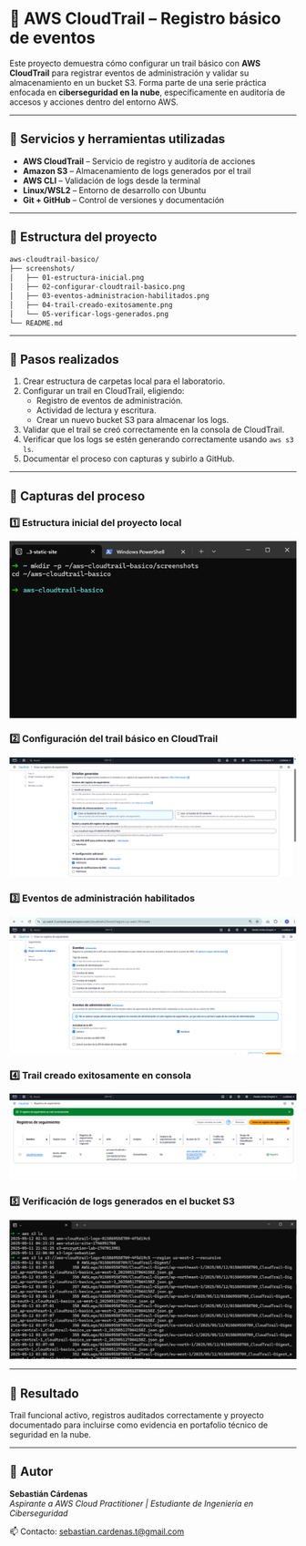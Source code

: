 # 📜 AWS CloudTrail – Registro básico de eventos

Este proyecto demuestra cómo configurar un trail básico con **AWS CloudTrail** para registrar eventos de administración y validar su almacenamiento en un bucket S3. Forma parte de una serie práctica enfocada en **ciberseguridad en la nube**, específicamente en auditoría de accesos y acciones dentro del entorno AWS.

---

## 🧰 Servicios y herramientas utilizadas

- **AWS CloudTrail** – Servicio de registro y auditoría de acciones
- **Amazon S3** – Almacenamiento de logs generados por el trail
- **AWS CLI** – Validación de logs desde la terminal
- **Linux/WSL2** – Entorno de desarrollo con Ubuntu
- **Git + GitHub** – Control de versiones y documentación

---

## 📁 Estructura del proyecto

```plaintext
aws-cloudtrail-basico/
├── screenshots/
│   ├── 01-estructura-inicial.png
│   ├── 02-configurar-cloudtrail-basico.png
│   ├── 03-eventos-administracion-habilitados.png
│   ├── 04-trail-creado-exitosamente.png
│   └── 05-verificar-logs-generados.png
└── README.md
```

---

## 🚀 Pasos realizados

1. Crear estructura de carpetas local para el laboratorio.
2. Configurar un trail en CloudTrail, eligiendo:
   - Registro de eventos de administración.
   - Actividad de lectura y escritura.
   - Crear un nuevo bucket S3 para almacenar los logs.
3. Validar que el trail se creó correctamente en la consola de CloudTrail.
4. Verificar que los logs se estén generando correctamente usando `aws s3 ls`.
5. Documentar el proceso con capturas y subirlo a GitHub.

---

## 📸 Capturas del proceso

### 1️⃣ Estructura inicial del proyecto local
![Estructura inicial](screenshots/01-estructura-inicial.png)

### 2️⃣ Configuración del trail básico en CloudTrail
![Configurar CloudTrail](screenshots/02-configurar-cloudtrail-basico.png)

### 3️⃣ Eventos de administración habilitados
![Eventos de administración](screenshots/03-eventos-administracion-habilitados.png)

### 4️⃣ Trail creado exitosamente en consola
![Trail creado](screenshots/04-trail-creado-exitosamente.png)

### 5️⃣ Verificación de logs generados en el bucket S3
![Verificar logs](screenshots/05-verificar-logs-generados.png)

---

## 📍 Resultado

Trail funcional activo, registros auditados correctamente y proyecto documentado para incluirse como evidencia en portafolio técnico de seguridad en la nube.

---

## 👤 Autor

**Sebastián Cárdenas**  
*Aspirante a AWS Cloud Practitioner | Estudiante de Ingeniería en Ciberseguridad*

📫 Contacto: [sebastian.cardenas.t@gmail.com](mailto:sebastian.cardenas.t@gmail.com)

